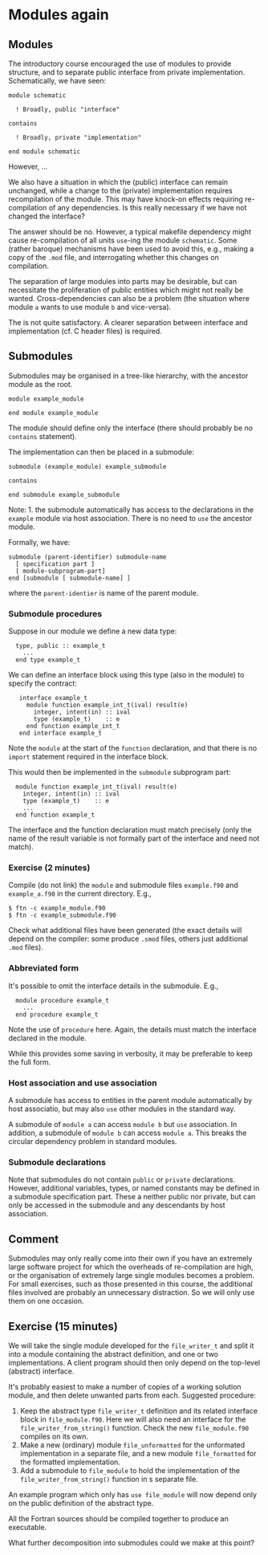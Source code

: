 # Modules again

## Modules

The introductory course encouraged the use of modules to provide structure,
and to separate public interface from private implementation.
Schematically, we have seen:
```
module schematic

  ! Broadly, public "interface"

contains

  ! Broadly, private "implementation"

end module schematic
```
However, ...

We also have a situation in which the (public) interface can remain unchanged,
while a change to the (private) implementation requires recompilation of the
module. This may have knock-on effects requiring re-compilation of any
dependencies. Is this really necessary if we have not changed the interface?

The answer should be no. However, a typical makefile dependency might
cause re-compilation of all units `use`-ing the module `schematic`.
Some (rather baroque) mechanisms have been used to avoid this, e.g.,
making a copy of the `.mod` file, and interrogating whether this changes
on compilation.

The separation of large modules into parts may be desirable, but can
necessitate the proliferation of public entities which might not
really be wanted. Cross-dependencies can also be a problem (the
situation where module `a` wants to use module `b` and vice-versa).

The is not quite satisfactory. A clearer separation between interface
and implementation (cf. C header files) is required.

## Submodules

Submodules may be organised in a tree-like hierarchy, with the ancestor
module as the root.

```
module example_module

end module example_module
```
The module should define only the interface (there should probably be
no `contains` statement).

The implementation can then be placed in a submodule:
```
submodule (example_module) example_submodule

contains

end submodule example_submodule
```
Note: 1. the submodule automatically has access to the declarations in
the `example` module via host association. There is no need to `use`
the ancestor module.

Formally, we have:
```
submodule (parent-identifier) submodule-name
  [ specification part ]
  [ module-subprogram-part]
end [submodule [ submodule-name] ]
```
where the `parent-identier` is name of the parent module.

### Submodule procedures

Suppose in our module we define a new data type:
```
  type, public :: example_t
    ...
  end type example_t
```
We can define an interface block using this type (also in the module)
to specify the contract:
```
   interface example_t
     module function example_int_t(ival) result(e)
       integer, intent(in) :: ival
       type (example_t)    :: e
     end function example_int_t
   end interface example_t
```
Note the `module` at the start of the `function` declaration, and that
there is no `import` statement required in the interface block.

This would then be implemented in the `submodule` subprogram part:
```
  module function example_int_t(ival) result(e)
    integer, intent(in) :: ival
    type (example_t)    :: e
    ...
  end function example_t
```
The interface and the function declaration must match precisely (only
the name of the result variable is not formally part of the interface
and need not match).

### Exercise (2 minutes)

Compile (do not link) the `module` and submodule files `example.f90` and
`example_a.f90` in the current directory. E.g.,
```
$ ftn -c example_module.f90
$ ftn -c example_submodule.f90
```
Check what additional files have been generated (the exact details
will depend on the compiler: some produce `.smod` files, others
just additional `.mod` files).


### Abbreviated form

It's possible to omit the interface details in the submodule. E.g.,
```
  module procedure example_t
    ...
  end procedure example_t
```
Note the use of `procedure` here. Again, the details must match the
interface declared in the module.

While this provides some saving in verbosity, it may be preferable to
keep the full form.


### Host association and use association

A submodule has access to entities in the parent module automatically
by host associatio, but may also `use` other modules in the standard
way.

A submodule of `module a` can access `module b` but `use` association.
In addition, a submodule of `module b` can access `module a`. This
breaks the circular dependency problem in standard modules.

### Submodule declarations

Note that submodules do not contain `public` or `private` declarations.
However, additional variables, types, or named constants may be defined
in a submodule specification part. These a neither public nor private,
but can only be accessed in the submodule and any descendants by host
association.

## Comment

Submodules may only really come into their own if you have an extremely
large software project for which the overheads of re-compilation are
high, or the organisation of extremely large single modules becomes a
problem. For small exercises, such as those presented in this course, the
additional files involved are probably an unnecessary distraction. So
we will only use them on one occasion.

## Exercise (15 minutes)

We will take the single module developed for the `file_writer_t` and split
it into a module containing the abstract definition, and one or two
implementations. A client program should then only depend on the top-level
(abstract) interface.

It's probably easiest to make a number of copies of a working solution
module, and then delete unwanted parts from each. Suggested procedure:

1. Keep the abstract type `file_writer_t` definition and its related
   interface block in `file_module.f90`. Here we will also need an
   interface for the `file_writer_from_string()` function. Check the
   new `file_module.f90` compiles on its own.
3. Make a new (ordinary) module `file_unformatted` for the unformated
   implementation in a separate file,
   and a new module `file_formatted` for the formatted implementation.
5. Add a submodule to `file_module` to hold the implementation of the
   `file_writer_from_string()` function in s separate file.

An example program which only has `use file_module` will now depend only
on the public definition of the abstract type.

All the Fortran sources should be compiled together to produce an
executable.

What further decomposition into submodules could we make at this point?


